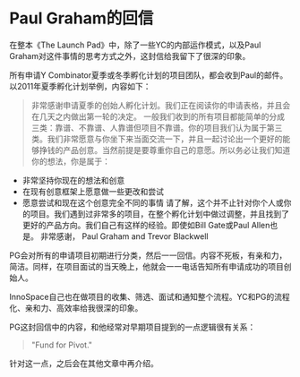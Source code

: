 # Paul Graham的回信

在整本《The Launch Pad》中，除了一些YC的内部运作模式，以及Paul Graham对这件事情的思考方式之外，这封信给我留下了很深的印象。

所有申请Y Combinator夏季或冬季孵化计划的项目团队，都会收到Paul的邮件。以2011年夏季孵化计划举例，内容如下：

> 非常感谢申请夏季的创始人孵化计划。我们正在阅读你的申请表格，并且会在几天之内做出第一轮的决定。
一般我们收到的所有项目都能简单的分成三类：靠谱、不靠谱、人靠谱但项目不靠谱。你的项目我们认为属于第三类。我们非常愿意与你坐下来当面交流一下，并且一起讨论出一个更好的能够挣钱的产品创意。当然前提是要尊重你自己的意愿。所以务必让我们知道你的想法，你是属于：
  - 非常坚持你现在的想法和创意
  - 在现有创意框架上愿意做一些更改和尝试
  - 愿意尝试和现在这个创意完全不同的事情
请了解，这个并不止针对你个人或你的项目。我们遇到过非常多的项目，在整个孵化计划中做过调整，并且找到了更好的产品方向。我们自己有这样的经验。即使如Bill Gate或Paul Allen也是。
非常感谢，
Paul Graham and Trevor Blackwell

PG会对所有的申请项目初期进行分类，然后一一回信。内容不死板，有亲和力，简洁。同样，在项目面试的当天晚上，他就会一一电话告知所有申请成功的项目创始人。

InnoSpace自己也在做项目的收集、筛选、面试和通知整个流程。YC和PG的流程化、亲和力、高效率给我很深的印象。

PG这封回信中的内容，和他经常对早期项目提到的一点逻辑很有关系：

> "Fund for Pivot."

针对这一点，之后会在其他文章中再介绍。